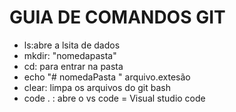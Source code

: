 # GUIA DE COMANDOS GIT 

- ls:abre a lsita de dados 
- mkdir: "nomedapasta"
- cd: para entrar na pasta 
- echo "# nomedaPasta " arquivo.extesão
- clear: limpa os arquivos do git bash 
- code . : abre o vs code  = Visual studio code 